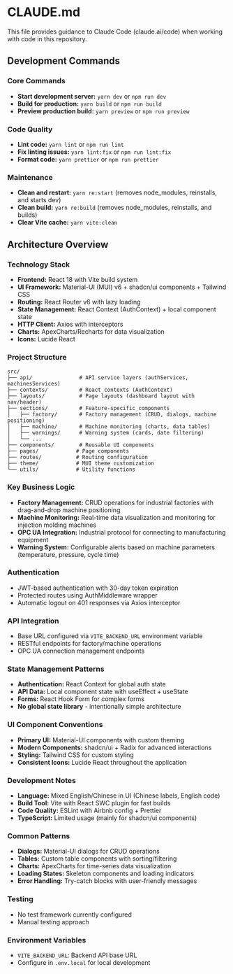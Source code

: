 # CLAUDE.md

This file provides guidance to Claude Code (claude.ai/code) when working with code in this repository.

## Development Commands

### Core Commands
- **Start development server:** `yarn dev` or `npm run dev`
- **Build for production:** `yarn build` or `npm run build`
- **Preview production build:** `yarn preview` or `npm run preview`

### Code Quality
- **Lint code:** `yarn lint` or `npm run lint`
- **Fix linting issues:** `yarn lint:fix` or `npm run lint:fix`
- **Format code:** `yarn prettier` or `npm run prettier`

### Maintenance
- **Clean and restart:** `yarn re:start` (removes node_modules, reinstalls, and starts dev)
- **Clean build:** `yarn re:build` (removes node_modules, reinstalls, and builds)
- **Clear Vite cache:** `yarn vite:clean`

## Architecture Overview

### Technology Stack
- **Frontend:** React 18 with Vite build system
- **UI Framework:** Material-UI (MUI) v6 + shadcn/ui components + Tailwind CSS
- **Routing:** React Router v6 with lazy loading
- **State Management:** React Context (AuthContext) + local component state
- **HTTP Client:** Axios with interceptors
- **Charts:** ApexCharts/Recharts for data visualization
- **Icons:** Lucide React

### Project Structure
```
src/
├── api/               # API service layers (authServices, machinesServices)
├── contexts/          # React contexts (AuthContext)
├── layouts/           # Page layouts (dashboard layout with nav/header)
├── sections/          # Feature-specific components
│   ├── factory/       # Factory management (CRUD, dialogs, machine positioning)
│   ├── machine/       # Machine monitoring (charts, data tables)
│   ├── warnings/      # Warning system (cards, date filtering)
│   └── ...
├── components/        # Reusable UI components
├── pages/            # Page components
├── routes/           # Routing configuration
├── theme/            # MUI theme customization
└── utils/            # Utility functions
```

### Key Business Logic
- **Factory Management:** CRUD operations for industrial factories with drag-and-drop machine positioning
- **Machine Monitoring:** Real-time data visualization and monitoring for injection molding machines
- **OPC UA Integration:** Industrial protocol for connecting to manufacturing equipment
- **Warning System:** Configurable alerts based on machine parameters (temperature, pressure, cycle time)

### Authentication
- JWT-based authentication with 30-day token expiration
- Protected routes using AuthMiddleware wrapper
- Automatic logout on 401 responses via Axios interceptor

### API Integration
- Base URL configured via `VITE_BACKEND_URL` environment variable
- RESTful endpoints for factory/machine operations
- OPC UA connection management endpoints

### State Management Patterns
- **Authentication:** React Context for global auth state
- **API Data:** Local component state with useEffect + useState
- **Forms:** React Hook Form for complex forms
- **No global state library** - intentionally simple architecture

### UI Component Conventions
- **Primary UI:** Material-UI components with custom theming
- **Modern Components:** shadcn/ui + Radix for advanced interactions
- **Styling:** Tailwind CSS for custom styling
- **Consistent Icons:** Lucide React throughout the application

### Development Notes
- **Language:** Mixed English/Chinese in UI (Chinese labels, English code)
- **Build Tool:** Vite with React SWC plugin for fast builds
- **Code Quality:** ESLint with Airbnb config + Prettier
- **TypeScript:** Limited usage (mainly for shadcn/ui components)

### Common Patterns
- **Dialogs:** Material-UI dialogs for CRUD operations
- **Tables:** Custom table components with sorting/filtering
- **Charts:** ApexCharts for time-series data visualization
- **Loading States:** Skeleton components and loading indicators
- **Error Handling:** Try-catch blocks with user-friendly messages

### Testing
- No test framework currently configured
- Manual testing approach

### Environment Variables
- `VITE_BACKEND_URL`: Backend API base URL
- Configure in `.env.local` for local development